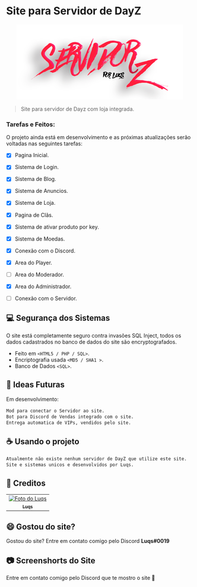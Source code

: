 # Site para Servidor de DayZ



>

<center><img src="Dayz_logo.png" alt="projeto.png"></center>

> Site para servidor de Dayz com loja integrada.

### Tarefas e Feitos:

O projeto ainda está em desenvolvimento e as próximas atualizações serão voltadas nas seguintes tarefas:

- [x] Pagina Inicial.
- [x] Sistema de Login.
- [x] Sistema de Blog.
- [x] Sistema de Anuncios.
- [x] Sistema de Loja.
- [x] Pagina de Clãs.
- [x] Sistema de ativar produto por key.
- [x] Sistema de Moedas.
- [x] Conexão com o Discord.
- [x] Area do Player.
- [ ] Area do Moderador.
- [x] Area do Administrador.
- [ ] Conexão com o Servidor.


## 💻 Segurança dos Sistemas

O site está completamente seguro contra invasões SQL Inject, todos os dados cadastrados no banco de dados do site são encryptografados.
* Feito em `<HTML5 / PHP / SQL>`.
* Encriptografia usada `<MD5 / SHA1 >`.
* Banco de Dados `<SQL>`.

## 🚀 Ideas Futuras

Em desenvolvimento:
```
Mod para conectar o Servidor ao site.
Bot para Discord de Vendas integrado com o site.
Entrega automatica de VIPs, vendidos pelo site.
```



## ☕ Usando o projeto
```
Atualmente não existe nenhum servidor de DayZ que utilize este site.
Site e sistemas unicos e desenvolvidos por Luqs.
```


## 🤝 Creditos

<table>
  <tr>
    <td align="center">
      <a href="#">
        <img src="https://i.imgur.com/cRSkblY.png" width="100px;" alt="Foto do Luqs"/><br>
        <sub>
          <b>Luqs</b>
        </sub>
      </a>
    </td>
  </tr>
</table>


## 😄 Gostou do site?<br>

Gostou do site? Entre em contato comigo pelo Discord <strong>Luqs#0019</strong>

## 📷 Screenshorts do Site

Entre em contato comigo pelo Discord que te mostro o site 🤩

<br>
